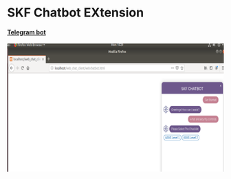 # SKF Chatbot EXtension

#### [Telegram bot](https://web.telegram.org/#/im?p=@skf_chatbot)
![image](screenshots/1.png)
